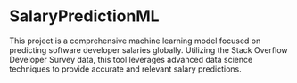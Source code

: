 # SalaryPredictionML
This project is a comprehensive machine learning model focused on predicting software developer salaries globally. Utilizing the Stack Overflow Developer Survey data, this tool leverages advanced data science techniques to provide accurate and relevant salary predictions.
